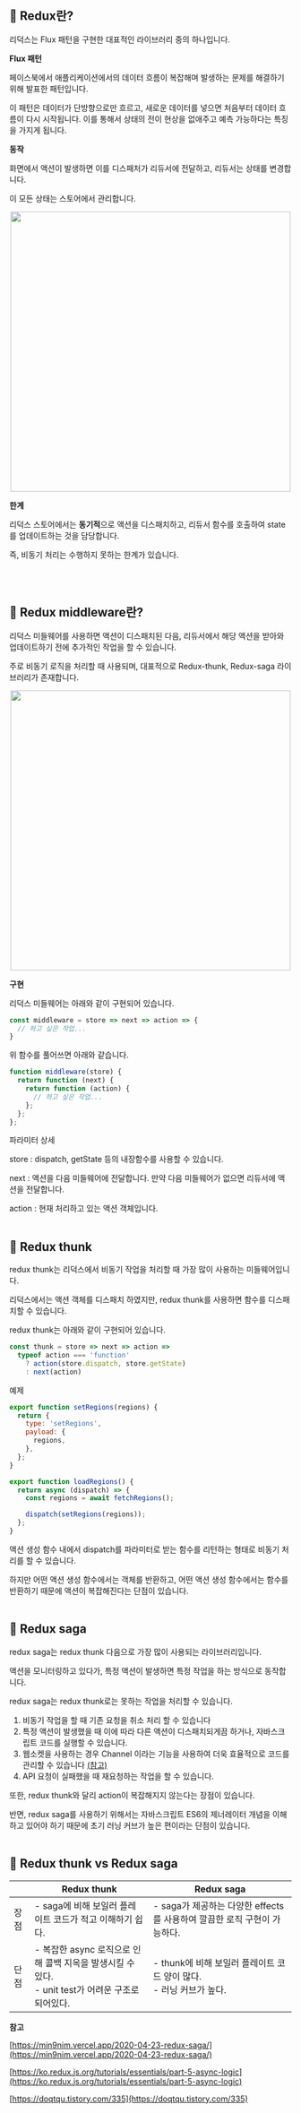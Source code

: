 ## 🔸 Redux란?

리덕스는 Flux 패턴을 구현한 대표적인 라이브러리 중의 하나입니다.

**Flux 패턴**

페이스북에서 애플리케이션에서의 데이터 흐름이 복잡해며 발생하는 문제를 해결하기 위해 발표한 패턴입니다.

이 패턴은 데이터가 단방향으로만 흐르고, 새로운 데이터를 넣으면 처음부터 데이터 흐름이 다시 시작됩니다. 이를 통해서 상태의 전이 현상을 없애주고 예측 가능하다는 특징을 가지게 됩니다.

**동작**

화면에서 액션이 발생하면 이를 디스패처가 리듀서에 전달하고, 리듀서는 상태를 변경합니다.

이 모든 상태는 스토어에서 관리합니다.

<p align="center">

<img src="https://user-images.githubusercontent.com/17793440/177034614-487b54c3-14dc-4c58-9125-99b1a8e457a0.png" width="500px"/>
</p>  
  
**한계**

리덕스 스토어에서는 **동기적**으로 액션을 디스패치하고, 리듀서 함수를 호출하여 state를 업데이트하는 것을 담당합니다.

즉, 비동기 처리는 수행하지 못하는 한계가 있습니다.

<br/><br/>


## 🔸 Redux middleware란?

리덕스 미들웨어를 사용하면 액션이 디스패치된 다음, 리듀서에서 해당 액션을 받아와 업데이트하기 전에 추가적인 작업을 할 수 있습니다.

주로 비동기 로직을 처리할 때 사용되며, 대표적으로 Redux-thunk, Redux-saga 라이브러리가 존재합니다.

<p align="center">
<img src="https://user-images.githubusercontent.com/17793440/177034667-ad69279c-0507-4d02-a569-aea8b3761426.png" width="500px"/>
</p>

**구현**

리덕스 미들웨어는 아래와 같이 구현되어 있습니다.

```javascript
const middleware = store => next => action => {
  // 하고 싶은 작업...
}
```

위 함수를 풀어쓰면 아래와 같습니다.

```javascript
function middleware(store) {
  return function (next) {
    return function (action) {
      // 하고 싶은 작업...
    };
  };
};
```

파라미터 상세

store : dispatch, getState 등의 내장함수를 사용할 수 있습니다.

next : 액션을 다음 미들웨어에 전달합니다. 만약 다음 미들웨어가 없으면 리듀서에 액션을 전달합니다.

action : 현재 처리하고 있는 액션 객체입니다.
<br/><br/>


## 🔸 Redux thunk

redux thunk는 리덕스에서 비동기 작업을 처리할 때 가장 많이 사용하는 미들웨어입니다.

리덕스에서는 액션 객체를 디스패치 하였지만, redux thunk를 사용하면 함수를 디스패치할 수 있습니다.

redux thunk는 아래와 같이 구현되어 있습니다.

```javascript
const thunk = store => next => action =>
  typeof action === 'function'
    ? action(store.dispatch, store.getState)
    : next(action)
```

예제

```javascript
export function setRegions(regions) {
  return {
    type: 'setRegions',
    payload: {
      regions,
    },
  };
}

export function loadRegions() {
  return async (dispatch) => {
    const regions = await fetchRegions();

    dispatch(setRegions(regions));
  };
}
```

액션 생성 함수 내에서 dispatch를 파라미터로 받는 함수를 리턴하는 형태로 비동기 처리를 할 수 있습니다.

하지만 어떤 액션 생성 함수에서는 객체를 반환하고, 어떤 액션 생성 함수에서는 함수를 반환하기 때문에 액션이 복잡해진다는 단점이 있습니다.
<br/><br/>


## 🔸 Redux saga

redux saga는 redux thunk 다음으로 가장 많이 사용되는 라이브러리입니다.

액션을 모니터링하고 있다가, 특정 액션이 발생하면 특정 작업을 하는 방식으로 동작합니다.

redux saga는 redux thunk로는 못하는 작업을 처리할 수 있습니다.

1.  비동기 작업을 할 때 기존 요청을 취소 처리 할 수 있습니다
2.  특정 액션이 발생했을 때 이에 따라 다른 액션이 디스패치되게끔 하거나, 자바스크립트 코드를 실행할 수 있습니다.
3.  웹소켓을 사용하는 경우 Channel 이라는 기능을 사용하여 더욱 효율적으로 코드를 관리할 수 있습니다 [(참고)](https://medium.com/@pierremaoui/using-websockets-with-redux-sagas-a2bf26467cab)
4.  API 요청이 실패했을 때 재요청하는 작업을 할 수 있습니다.

또한, redux thunk와 달리 action이 복잡해지지 않는다는 장점이 있습니다.

반면, redux saga를 사용하기 위해서는 자바스크립트 ES6의 제너레이터 개념을 이해하고 있어야 하기 때문에 초기 러닝 커브가 높은 편이라는 단점이 있습니다.
<br/><br/>


## 🔸 Redux thunk vs Redux saga

|   | Redux thunk | Redux saga |
| --- | --- | --- |
| 장점 | \- saga에 비해 보일러 플레이트 코드가 적고 이해하기 쉽다. | \- saga가 제공하는 다양한 effects를 사용하여 깔끔한 로직 구현이 가능하다. |
| 단점 | \- 복잡한 async 로직으로 인해 콜백 지옥을 발생시킬 수 있다. <br/> - unit test가 어려운 구조로 되어있다. | \- thunk에 비해 보일러 플레이트 코드 양이 많다.  <br/>  - 러닝 커브가 높다. |

**참고**

[https://min9nim.vercel.app/2020-04-23-redux-saga/](https://min9nim.vercel.app/2020-04-23-redux-saga/)

[https://ko.redux.js.org/tutorials/essentials/part-5-async-logic](https://ko.redux.js.org/tutorials/essentials/part-5-async-logic)

[https://doqtqu.tistory.com/335](https://doqtqu.tistory.com/335)
